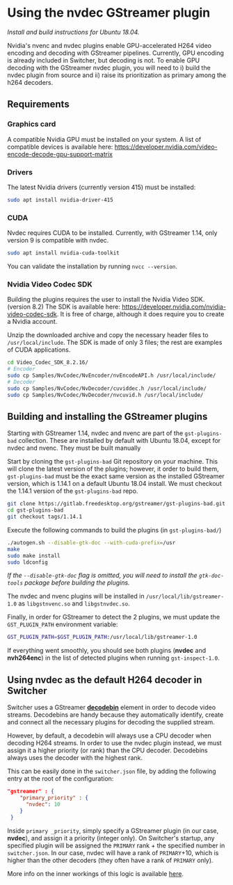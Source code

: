 # Using the nvdec GStreamer plugin

_Install and build instructions for Ubuntu 18.04._

Nvidia's nvenc and nvdec plugins enable GPU-accelerated H264 video encoding and decoding with GStreamer pipelines. Currently, GPU encoding is already included in Switcher, but decoding is not. To enable GPU decoding with the GStreamer nvdec plugin, you will need to i) build the nvdec plugin from source and ii) raise its prioritization as primary among the h264 decoders.

## Requirements
### Graphics card
A compatible Nvidia GPU must be installed on your system. A list of compatible devices is available here: https://developer.nvidia.com/video-encode-decode-gpu-support-matrix

### Drivers
The latest Nvidia drivers (currently version 415) must be installed:

```bash
sudo apt install nvidia-driver-415
```

### CUDA
Nvdec requires CUDA to be installed. Currently, with GStreamer 1.14, only version 9 is compatible with nvdec.

```bash
sudo apt install nvidia-cuda-toolkit
```

You can validate the installation by running `nvcc --version`.

### Nvidia Video Codec SDK
Building the plugins requires the user to install the Nvidia Video SDK. (version 8.2) The SDK is available here: https://developer.nvidia.com/nvidia-video-codec-sdk. It is free of charge, although it does require you to create a Nvidia account.

Unzip the downloaded archive and copy the necessary header files to `/usr/local/include`. The SDK is made of only 3 files; the rest are examples of CUDA applications.

```bash
cd Video_Codec_SDK_8.2.16/
# Encoder
sudo cp Samples/NvCodec/NvEncoder/nvEncodeAPI.h /usr/local/include/
# Decoder
sudo cp Samples/NvCodec/NvDecoder/cuviddec.h /usr/local/include/
sudo cp Samples/NvCodec/NvDecoder/nvcuvid.h /usr/local/include/
```

## Building and installing the GStreamer plugins
Starting with GStreamer 1.14, nvdec and nvenc are part of the `gst-plugins-bad` collection. These are installed by default with Ubuntu 18.04, except for nvdec and nvenc. They must be built manually

Start by cloning the `gst-plugins-bad` Git repository on your machine. This will clone the latest version of the plugins; however, it order to build them, `gst-plugins-bad` must be the exact same version as the installed GStreamer version, which is 1.14.1 on a default Ubuntu 18.04 install. We must checkout the 1.14.1 version of the `gst-plugins-bad` repo.

```bash
git clone https://gitlab.freedesktop.org/gstreamer/gst-plugins-bad.git
cd gst-plugins-bad
git checkout tags/1.14.1
```

Execute the following commands to build the plugins (in `gst-plugins-bad/`)

```bash
./autogen.sh --disable-gtk-doc --with-cuda-prefix=/usr
make
sudo make install
sudo ldconfig
```

_If the `--disable-gtk-doc` flag is omitted, you will need to install the `gtk-doc-tools` package before building the plugins._

The nvdec and nvenc plugins will be installed in `/usr/local/lib/gstreamer-1.0` as `libgstnvenc.so` and `libgstnvdec.so`.

Finally, in order for GStreamer to detect the 2 plugins, we must update the `GST_PLUGIN_PATH` environment variable:

```bash
GST_PLUGIN_PATH=$GST_PLUGIN_PATH:/usr/local/lib/gstreamer-1.0
```

If everything went smoothly, you should see both plugins (__nvdec__ and __nvh264enc__) in the list of detected plugins when running `gst-inspect-1.0`.

## Using nvdec as the default H264 decoder in Switcher
Switcher uses a GStreamer [__decodebin__](https://gstreamer.freedesktop.org/documentation/application-development/highlevel/playback-components.html) element in order to decode video streams. Decodebins are handy because they automatically identify, create and connect all the necessary plugins for decoding the supplied stream. 

However, by default, a decodebin will always use a CPU decoder when decoding H264 streams. In order to use the nvdec plugin instead, we must assign it a higher priority (or rank) than the CPU decoder. Decodebins always uses the decoder with the highest rank.

This can be easily done in the `switcher.json` file, by adding the following entry at the root of the configuration:

```json
"gstreamer" : {
    "primary_priority" : {
      "nvdec": 10
    }
 }
```

Inside `primary _priority`, simply specify a GStreamer plugin (in our case, __nvdec__), and assign it a priority (integer only). On Switcher's startup, any specified plugin will be assigned the `PRIMARY` rank + the specified number in `switcher.json`. In our case, nvdec will have a rank of `PRIMARY`+10, which is higher than the other decoders (they often have a rank of `PRIMARY` only).

More info on the inner workings of this logic is available [here](https://gstreamer.freedesktop.org/documentation/tutorials/playback/hardware-accelerated-video-decoding.html).
